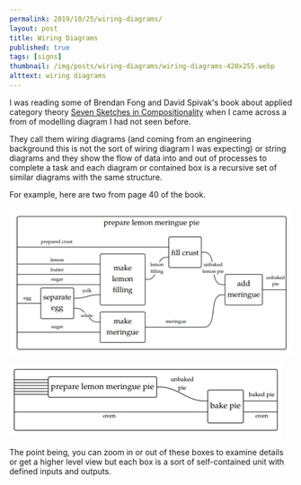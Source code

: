 ```yaml
---
permalink: 2019/10/25/wiring-diagrams/
layout: post
title: Wiring Diagrams
published: true
tags: [signs]
thumbnail: /img/posts/wiring-diagrams/wiring-diagrams-420x255.webp
alttext: wiring diagrams
---
```


I was reading some of Brendan Fong and David Spivak's book about applied category
theory <a href="http://math.mit.edu/~dspivak/teaching/sp18/7Sketches.pdf">Seven
Sketches in Compositionality</a> when I came across a from of modelling diagram I
had not seen before.

They call them wiring diagrams (and coming from an engineering background this is not
the sort of wiring diagram I was expecting) or string diagrams and they show the flow
of data into and out of processes to complete a task and each diagram or contained box
is a recursive set of similar diagrams with the same structure.

For example, here are two from page 40 of the book.

![recipe 1](/img/posts/wiring-diagrams/prepare.webp)

![recipe 2](/img/posts/wiring-diagrams/baking.webp)

The point being, you can zoom in or out of these boxes to examine details or get a higher
level view but each box is a sort of self-contained unit with defined inputs and outputs.
